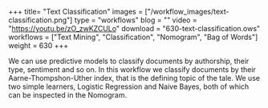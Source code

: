 +++
title= "Text Classification"
images =  ["/workflow_images/text-classification.png"]
type = "workflows"
blog =  ""
video = "https://youtu.be/zO_zwKZCULo"
download = "630-text-classification.ows"
workflows = ["Text Mining", "Classification", "Nomogram", "Bag of Words"]
weight = 630
+++

We can use predictive models to classify documents by authorship, their type, sentiment and so on. In this workflow we classify documents by their Aarne-Thompshon-Uther index, that is the defining topic of the tale. We use two simple learners, Logistic Regression and Naive Bayes, both of which can be inspected in the Nomogram.
